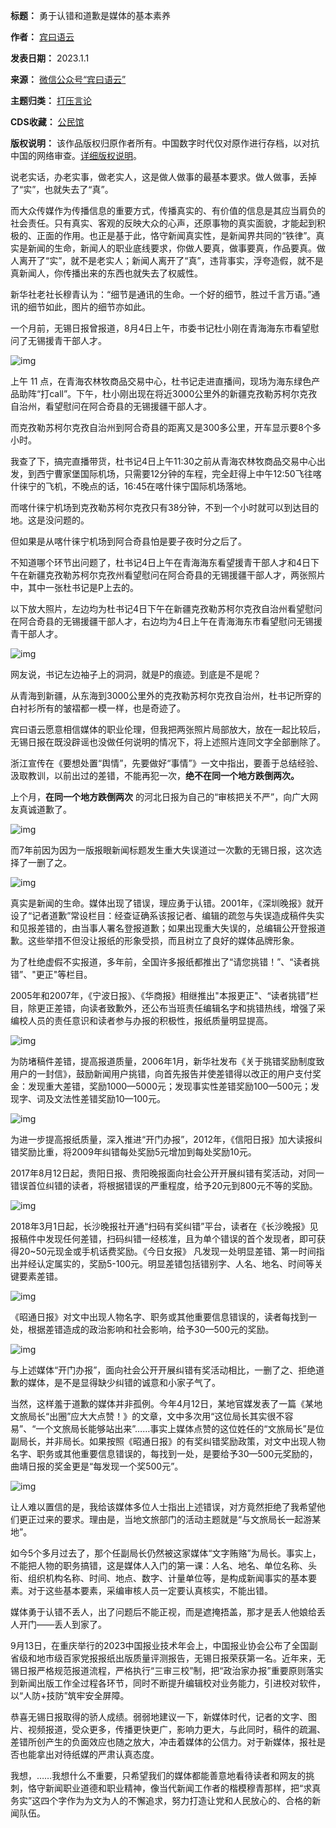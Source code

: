 

**标题：** 勇于认错和道歉是媒体的基本素养  

**作者：** [宾曰语云](https://chinadigitaltimes.net/space/宾曰语云)  

**发表日期：** 2023.1.1  

**来源：** [微信公众号“宾曰语云”](https://web.archive.org/web/20230921203320/https://freewechat.com/a/MzA3MDcxNDYxOQ==/2650303996/1)  

**主题归类：** [打压言论](https://chinadigitaltimes.net/space/打压言论)  

**CDS收藏：** [公民馆](https://chinadigitaltimes.net/space/%E5%85%AC%E6%B0%91%E9%A6%86)  

**版权说明：** 该作品版权归原作者所有。中国数字时代仅对原作进行存档，以对抗中国的网络审查。[详细版权说明](https://chinadigitaltimes.net/chinese/copyright)。


说老实话，办老实事，做老实人，这是做人做事的最基本要求。做人做事，丢掉了“实”，也就失去了“真”。


而大众传媒作为传播信息的重要方式，传播真实的、有价值的信息是其应当肩负的社会责任。只有真实、客观的反映大众的心声，还原事物的真实面貌，才能起到积极的、正面的作用。也正是基于此，恪守新闻真实性，是新闻界共同的“铁律”。真实是新闻的生命，新闻人的职业底线要求，你做人要真，做事要真，作品要真。做人离开了“实”，就不是老实人；新闻人离开了“真”，违背事实，浮夸造假，就不是真新闻人，你传播出来的东西也就失去了权威性。


新华社老社长穆青认为：“细节是通讯的生命。一个好的细节，胜过千言万语。”通讯的细节如此，图片的细节亦如此。


一个月前，无锡日报曾报道，8月4日上午，市委书记杜小刚在青海海东市看望慰问了无锡援青干部人才。


![img](https://chinadigitaltimes.net/chinese/files/2023/09/1-4.jpeg)


上午 11 点，在青海农林牧商品交易中心，杜书记走进直播间，现场为海东绿色产品助阵“打call”。下午，杜小刚出现在将近3000公里外的新疆克孜勒苏柯尔克孜自治州，看望慰问在阿合奇县的无锡援疆干部人才。


而克孜勒苏柯尔克孜自治州到阿合奇县的距离又是300多公里，开车显示要8个多小时。


我查了下，搞完直播带货，杜书记4日上午11:30之前从青海农林牧商品交易中心出发，到西宁曹家堡国际机场，只需要12分钟的车程，完全赶得上中午12:50飞往喀什徕宁的飞机，不晚点的话，16:45在喀什徕宁国际机场落地。


而喀什徕宁机场到克孜勒苏柯尔克孜只有38分钟，不到一个小时就可以到达目的地。这是没问题的。


但如果是从喀什徕宁机场到阿合奇县怕是要子夜时分之后了。


不知道哪个环节出问题了，杜书记4日上午在青海海东看望援青干部人才和4日下午在新疆克孜勒苏柯尔克孜州看望慰问在阿合奇县的无锡援疆干部人才，两张照片中，其中一张杜书记是P上去的。


以下放大照片，左边均为杜书记4日下午在新疆克孜勒苏柯尔克孜自治州看望慰问在阿合奇县的无锡援疆干部人才，右边均为4日上午在青海海东市看望慰问无锡援青干部人才。


![img](https://chinadigitaltimes.net/chinese/files/2023/09/1-5.jpeg)


网友说，书记左边袖子上的洞洞，就是P的痕迹。到底是不是呢？


从青海到新疆，从东海到3000公里外的克孜勒苏柯尔克孜自治州，杜书记所穿的白衬衫所有的皱褶都一模一样，也是奇迹了。


宾曰语云愿意相信媒体的职业伦理，但我把两张照片局部放大，放在一起比较后，无锡日报在既没辟谣也没做任何说明的情况下，将上述照片连同文字全部删除了。


浙江宣传在《要想处置“舆情”，先要做好“事情”》一文中指出，要善于总结经验、汲取教训，以前出过的差错，不能再犯一次，**绝不在同一个地方跌倒两次。** 


上个月，**在同一个地方跌倒两次** 的河北日报为自己的“审核把关不严”，向广大网友真诚道歉了。


![img](https://chinadigitaltimes.net/chinese/files/2023/09/post-700469-650ca8bb11bec-1.png)


而7年前因为因为一版报眼新闻标题发生重大失误道过一次歉的无锡日报，这次选择了一删了之。


![img](https://chinadigitaltimes.net/chinese/files/2023/09/post-700469-650ca8bc6cfe3.jpeg)


真实是新闻的生命。媒体出现了错误，理应勇于认错。2001年，《深圳晚报》就开设了“记者道歉”常设栏目：经查证确系该报记者、编辑的疏忽与失误造成稿件失实和见报差错的，由当事人署名登报道歉；如果出现重大失误的，总编辑公开登报道歉。这些举措不但没让报纸的形象受损，而且树立了良好的媒体品牌形象。


为了杜绝虚假不实报道，多年前，全国许多报纸都推出了“请您挑错！”、“读者挑错”、"更正"等栏目。


2005年和2007年，《宁波日报》、《华商报》相继推出"本报更正"、“读者挑错”栏目，除更正差错，向读者致歉外，还公布当班责任编辑名字和挑错热线，增强了采编校人员的责任意识和读者参与办报的积极性，报纸质量明显提高。


![img](https://chinadigitaltimes.net/chinese/files/2023/09/1-6.png)


为防堵稿件差错，提高报道质量，2006年1月，新华社发布《关于挑错奖励制度致用户的一封信》，鼓励新闻用户挑错，向首先报告并使差错得以改正的用户支付奖金：发现重大差错，奖励1000—5000元；发现事实性差错奖励100—500元；发现字、词及文法性差错奖励10—100元。


![img](https://chinadigitaltimes.net/chinese/files/2023/09/1-7.jpeg)


为进一步提高报纸质量，深入推进“开门办报”，2012年，《信阳日报》加大读报纠错奖励比重，将2009年纠错每处奖励5元增加到每处奖励10元。


2017年8月12日起，贵阳日报、贵阳晚报面向社会公开开展纠错有奖活动，对同一错误首位纠错的读者，将根据错误的严重程度，给予20元到800元不等的奖励。


![img](https://chinadigitaltimes.net/chinese/files/2023/09/1-8.png)


2018年3月1日起，长沙晚报社开通“扫码有奖纠错”平台，读者在《长沙晚报》见报稿件中发现任何差错，扫码纠错一经核准，且为单个错误的首个发现者，即可获得20\~50元现金或手机话费奖励。《今日女报》 凡发现一处明显差错、第一时间指出并经认定属实的，奖励5-100元。明显差错包括错别字、人名、地名、时间等关键要素差错。


![img](https://chinadigitaltimes.net/chinese/files/2023/09/1-9.jpeg)


《昭通日报》对文中出现人物名字、职务或其他重要信息错误的，读者每找到一处，根据差错造成的政治影响和社会影响，给予30—500元的奖励。


![img](https://chinadigitaltimes.net/chinese/files/2023/09/1-10.jpeg)


与上述媒体“开门办报”，面向社会公开开展纠错有奖活动相比，一删了之、拒绝道歉的媒体，是不是显得缺少纠错的诚意和小家子气了。


当然，这样羞于道歉的媒体并非孤例。今年4月12日，某地官媒发表了一篇《某地文旅局长“出圈”应大大点赞！》的文章，文中多次用“这位局长其实很不容易”、“一个文旅局长能够站出来”……事实上媒体点赞的这位姓任的“文旅局长”是位副局长，并非局长。如果按照《昭通日报》的有奖纠错奖励政策，对文中出现人物名字、职务或其他重要信息错误的，每找到一处，是要给予30—500元奖励的，曲靖日报的奖金更是“每发现一个奖500元”。


![img](https://chinadigitaltimes.net/chinese/files/2023/09/1-11.jpeg)


让人难以置信的是，我给该媒体多位人士指出上述错误，对方竟然拒绝了我希望他们更正过来的要求。理由是，当地文旅部门的活动主题就是“与文旅局长一起游某地”。


如今5个多月过去了，那个任副局长仍然被这家媒体“文字贿赂”为局长。事实上，不能把人物的职务搞错，这是媒体人入门的第一课：人名、地名、单位名称、头衔、组织机构名称、时间、地点、数字、计量单位等，是构成新闻事实的基本要素。对于这些基本要素，采编审核人员一定要认真核实，不能出错。


媒体勇于认错不丢人，出了问题后不能正视，而是遮掩捂盖，那才是丢人他娘给丢人开门——丢人到家了。


9月13日，在重庆举行的2023中国报业技术年会上，中国报业协会公布了全国副省级和地市级百家党报报纸出版质量评测报告，无锡日报荣获第一名。近年来，无锡日报严格规范报道流程，严格执行“三审三校”制，把“政治家办报”重要原则落实到新闻出版工作全过程各环节，同时不断提升编辑校对业务能力，引进校对软件，以“人防+技防”筑牢安全屏障。


恭喜无锡日报取得的骄人成绩。弱弱地建议一下，新媒体时代，记者的文字、图片、视频报道，受众更多，传播更快更广，影响力更大，与此同时，稿件的疏漏、差错所创产生的负面效应也随之放大，冲击着媒体的公信力。对于新媒体，报社是否也能拿出对待纸媒的严肃认真态度。


我想，……我想什么不重要，只希望我们的媒体都能善意地看待读者和网友的挑刺，恪守新闻职业道德和职业精神，像当代新闻工作者的楷模穆青那样，把“求真务实”这四个字作为为文为人的不懈追求，努力打造让党和人民放心的、合格的新闻队伍。

